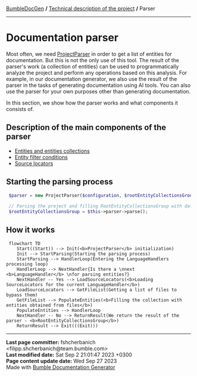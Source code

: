 <embed> <a href="/docs/README.md">BumbleDocGen</a> <b>/</b> <a href="/docs/tech/readme.md">Technical description of the project</a> <b>/</b> Parser<hr> </embed>

<embed> <h1>Documentation parser</h1> </embed>

Most often, we need <a href="/docs/tech/2.parser/classes/ProjectParser.md">ProjectParser</a> in order to get a list of entities for documentation.
But this is not the only use of this tool. The result of the parser's work (a collection of entities) can be used to programmatically analyze the project and perform any operations based on this analysis.
For example, in our documentation generator, we also use the result of the parser in the tasks of generating documentation using AI tools.
You can also use the parser for your own purposes other than generating documentation.

In this section, we show how the parser works and what components it consists of.

<embed> <h2>Description of the main components of the parser</h2> </embed>

<embed> <ul><li><div><a href='/docs/tech/2.parser/entity.md'>Entities and entities collections</a></div></li><li><div><a href='/docs/tech/2.parser/entityFilterCondition.md'>Entity filter conditions</a></div></li><li><div><a href='/docs/tech/2.parser/sourceLocator.md'>Source locators</a></div></li></ul> </embed>

<embed> <h2>Starting the parsing process</h2> </embed>

```php
 $parser = new ProjectParser($configuration, $rootEntityCollectionsGroup);
 
 // Parsing the project and filling RootEntityCollectionsGroup with data
 $rootEntityCollectionsGroup = $this->parser->parse();
```


<embed> <h2>How it works</h2> </embed>

```mermaid
 flowchart TD
    Start((Start)) --> Init(<b>ProjectParser</b> initialization)
    Init --> StartParsing(Starting the parsing process)
    StartParsing --> HandlerLoop(Entering the LanguageHandlers processing loop)
    HandlerLoop --> NextHandler{Is there a \nnext <b>LanguageHandler</b> \nfor parsing entities?}
    NextHandler -- Yes --> LoadSourceLocators(<b>Loading SourceLocators for the current LanguageHandler</b>)
    LoadSourceLocators --> GetFileList(Getting a list of files to bypass them)
    GetFileList --> PopulateEntities(<b>Filling the collection with entities obtained from files</b>)
    PopulateEntities --> HandlerLoop
    NextHandler -- No --> ReturnResult(We return the result of the parser - <b>RootEntityCollectionsGroup</b>)
    ReturnResult --> Exit(((Exit)))
```

<div id='page_committer_info'>
<hr>
<b>Last page committer:</b> fshcherbanich &lt;filipp.shcherbanich@team.bumble.com&gt;<br><b>Last modified date:</b>   Sat Sep 2 21:01:47 2023 +0300<br><b>Page content update date:</b> Wed Sep 27 2023<br>Made with <a href='https://github.com/bumble-tech/bumble-doc-gen/blob/master/docs/README.md'>Bumble Documentation Generator</a></div>